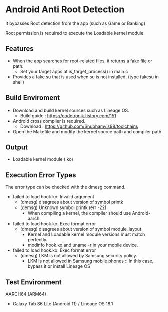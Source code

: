 # Android Anti Root Detection

It bypasses Root detection from the app (such as Game or Banking)

Root permission is required to execute the Loadable kernel module.

## Features
- When the app searches for root-related files, it returns a fake file or path.
  - Set your target apps at is_target_process() in main.c
- Provides a fake su that is used when su is not installed. (type fakesu in shell)

## Build Enviroment
- Download and build kernel sources such as Lineage OS.
  - Build guide : https://codetronik.tistory.com/151
- Android cross compiler is required.
  - Download : https://github.com/Shubhamvis98/toolchains
- Open the Makefile and modify the kernel source path and compiler path.

## Output
- Loadable kernel module (.ko)

## Execution Error Types
The error type can be checked with the dmesg command.
- failed to load hook.ko: Invalid argument
  - (dmesg) disagrees about version of symbol printk
  - (demsg) Unknown symbol printk (err -22)
    - When compiling a kernel, the compiler should use Android-aarch.
- failed to load hook.ko: Exec format error
  - (dmesg) disagrees about version of symbol module_layout
    - Kernel and Loadable kernel module versions must match perfectly.
    - modinfo hook.ko and uname -r in your mobile device.
- failed to load hook.ko: Exec format error
  - (dmesg) LKM is not allowed by Samsung security policy.
    - LKM is not allowed in Samsung mobile phones :: In this case, bypass it or install Lineage OS

## Test Environment
AARCH64 (ARM64)
- Galaxy Tab S6 Lite (Android 11) / Lineage OS 18.1
